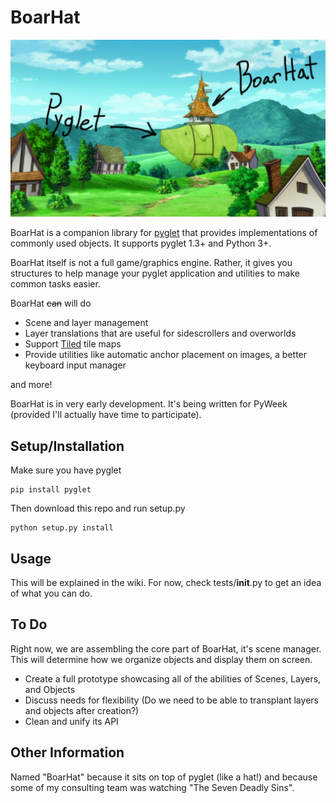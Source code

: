 # BoarHat

![alt text](https://github.com/pmdevita/BoarHat/raw/master/docs/boarhatdiagram.png "An analogy for BoarHat's design")

BoarHat is a companion library for [pyglet](https://github.com/pyglet/pyglet) that provides implementations of commonly 
used objects. It supports pyglet 1.3+ and Python 3+.

BoarHat itself is not a full game/graphics engine. Rather, it gives you structures to help manage your pyglet 
application and utilities to make common tasks easier.

BoarHat ~~can~~ will do

* Scene and layer management
* Layer translations that are useful for sidescrollers and overworlds
* Support [Tiled](https://www.mapeditor.org/) tile maps
* Provide utilities like automatic anchor placement on images, a better keyboard input manager

and more!

BoarHat is in very early development. It's being written for PyWeek (provided I'll actually have time to participate).

## Setup/Installation

Make sure you have pyglet

    pip install pyglet
    
Then download this repo and run setup.py

    python setup.py install
    
## Usage

This will be explained in the wiki. For now, check tests/__init__.py 
to get an idea of what you can do.

## To Do

Right now, we are assembling the core part of BoarHat, it's scene manager. This will determine how we organize objects 
and display them on screen. 

* Create a full prototype showcasing all of the abilities of Scenes, Layers, and Objects
* Discuss needs for flexibility (Do we need to be able to transplant layers and objects after creation?)
* Clean and unify its API

## Other Information

Named "BoarHat" because it sits on top of pyglet (like a hat!) and 
because some of my consulting team was watching "The Seven Deadly Sins".
    

